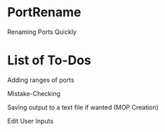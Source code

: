 # PortRename
Renaming Ports Quickly

# List of To-Dos
Adding ranges of ports

Mistake-Checking

Saving output to a text file if wanted (MOP Creation)

Edit User Inputs
